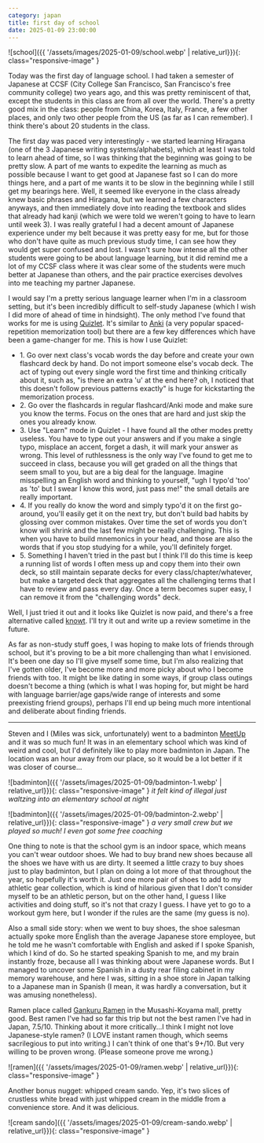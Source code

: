 ```yaml
---
category: japan
title: first day of school
date: 2025-01-09 23:00:00
---
```


![school]({{ '/assets/images/2025-01-09/school.webp' | relative_url}}){: class="responsive-image" }

Today was the first day of language school. I had taken a semester of Japanese at CCSF (City College San Francisco, San Francisco's free community college) two years ago, and this was pretty reminiscent of that, except the students in this class are from all over the world. There's a pretty good mix in the class: people from China, Korea, Italy, France, a few other places, and only two other people from the US (as far as I can remember). I think there's about 20 students in the class.

The first day was paced very interestingly - we started learning Hiragana (one of the 3 Japanese writing systems/alphabets), which at least I was told to learn ahead of time, so I was thinking that the beginning was going to be pretty slow. A part of me wants to expedite the learning as much as possible because I want to get good at Japanese fast so I can do more things here, and a part of me wants it to be slow in the beginning while I still get my bearings here. Well, it seemed like everyone in the class already knew basic phrases and Hiragana, but we learned a few characters anyways, and then immediately dove into reading the textbook and slides that already had kanji (which we were told we weren't going to have to learn until week 3). I was really grateful I had a decent amount of Japanese experience under my belt because it was pretty easy for me, but for those who don't have quite as much previous study time, I can see how they would get super confused and lost. I wasn't sure how intense all the other students were going to be about language learning, but it did remind me a lot of my CCSF class where it was clear some of the students were much better at Japanese than others, and the pair practice exercises devolves into me teaching my partner Japanese.

I would say I'm a pretty serious language learner when I'm in a classroom setting, but it's been incredibly difficult to self-study Japanese (which I wish I did more of ahead of time in hindsight). The only method I've found that works for me is using [Quizlet](https://quizlet.com/). It's similar to [Anki](https://apps.ankiweb.net/) (a very popular spaced-repetition memorization tool) but there are a few key differences which have been a game-changer for me. This is how I use Quizlet:

- 1\. Go over next class's vocab words the day before and create your own flashcard deck by hand. Do not import someone else's vocab deck. The act of typing out every single word the first time and thinking critically about it, such as, "is there an extra 'u' at the end here? oh, I noticed that this doesn't follow previous patterns exactly" is huge for kickstarting the memorization process.
- 2\. Go over the flashcards in regular flashcard/Anki mode and make sure you know the terms. Focus on the ones that are hard and just skip the ones you already know.
- 3\. Use "Learn" mode in Quizlet - I have found all the other modes pretty useless. You have to type out your answers and if you make a single typo, misplace an accent, forget a dash, it will mark your answer as wrong. This level of ruthlessness is the only way I've found to get me to succeed in class, because you will get graded on all the things that seem small to you, but are a big deal for the language. Imagine misspelling an English word and thinking to yourself, "ugh I typo'd 'too' as 'to' but I swear I know this word, just pass me!" the small details are really important.
- 4\. If you really do know the word and simply typo'd it on the first go-around, you'll easily get it on the next try, but don't build bad habits by glossing over common mistakes. Over time the set of words you don't know will shrink and the last few might be really challenging. This is when you have to build mnemonics in your head, and those are also the words that if you stop studying for a while, you'll definitely forget.
- 5\. Something I haven't tried in the past but I think I'll do this time is keep a running list of words I often mess up and copy them into their own deck, so still maintain separate decks for every class/chapter/whatever, but make a targeted deck that aggregates all the challenging terms that I have to review and pass every day. Once a term becomes super easy, I can remove it from the "challenging words" deck.

Well, I just tried it out and it looks like Quizlet is now paid, and there's a free alternative called [knowt](https://knowt.com/). I'll try it out and write up a review sometime in the future.

As far as non-study stuff goes, I was hoping to make lots of friends through school, but it's proving to be a bit more challenging than what I envisioned. It's been one day so I'll give myself some time, but I'm also realizing that I've gotten older, I've become more and more picky about who I become friends with too. It might be like dating in some ways, if group class outings doesn't become a thing (which is what I was hoping for, but might be hard with language barrier/age gaps/wide range of interests and some preexisting friend groups), perhaps I'll end up being much more intentional and deliberate about finding friends.

---

Steven and I (Miles was sick, unfortunately) went to a badminton [MeetUp](https://www.meetup.com/) and it was so much fun! It was in an elementary school which was kind of weird and cool, but I'd definitely like to play more badminton in Japan. The location was an hour away from our place, so it would be a lot better if it was closer of course...

![badminton]({{ '/assets/images/2025-01-09/badminton-1.webp' | relative_url}}){: class="responsive-image" }
_it felt kind of illegal just waltzing into an elementary school at night_

![badminton]({{ '/assets/images/2025-01-09/badminton-2.webp' | relative_url}}){: class="responsive-image" }
_a very small crew but we played so much! I even got some free coaching_

One thing to note is that the school gym is an indoor space, which means you can't wear outdoor shoes. We had to buy brand new shoes because all the shoes we have with us are dirty. It seemed a little crazy to buy shoes just to play badminton, but I plan on doing a lot more of that throughout the year, so hopefully it's worth it. Just one more pair of shoes to add to my athletic gear collection, which is kind of hilarious given that I don't consider myself to be an athletic person, but on the other hand, I guess I like activities and doing stuff, so it's not that crazy I guess. I have yet to go to a workout gym here, but I wonder if the rules are the same (my guess is no).

Also a small side story: when we went to buy shoes, the shoe salesman actually spoke more English than the average Japanese store employee, but he told me he wasn't comfortable with English and asked if I spoke Spanish, which I kind of do. So he started speaking Spanish to me, and my brain instantly froze, because all I was thinking about were Japanese words. But I managed to uncover some Spanish in a dusty rear filing cabinet in my memory warehouse, and here I was, sitting in a shoe store in Japan talking to a Japanese man in Spanish (I mean, it was hardly a conversation, but it was amusing nonetheless).

Ramen place called [Gankuru Ramen](https://maps.app.goo.gl/gpTZzCBa7HnofGF29) in the Musashi-Koyama mall, pretty good. Best ramen I've had so far this trip but not the best ramen I've had in Japan, 7.5/10. Thinking about it more critically...I think I might not love Japanese-style ramen? (I LOVE instant ramen though, which seems sacrilegious to put into writing.) I can't think of one that's 9+/10. But very willing to be proven wrong. (Please someone prove me wrong.) 

![ramen]({{ '/assets/images/2025-01-09/ramen.webp' | relative_url}}){: class="responsive-image" }

Another bonus nugget: whipped cream sando. Yep, it's two slices of crustless white bread with just whipped cream in the middle from a convenience store. And it was delicious.

![cream sando]({{ '/assets/images/2025-01-09/cream-sando.webp' | relative_url}}){: class="responsive-image" }
